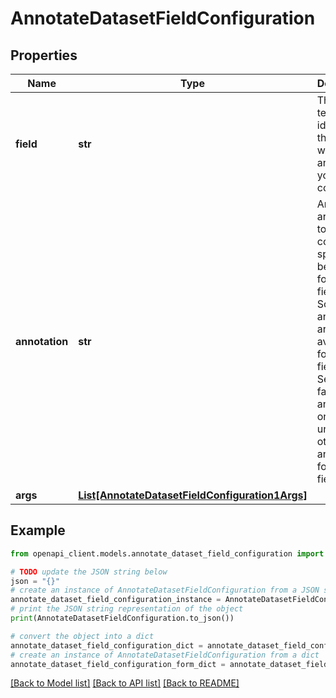 # AnnotateDatasetFieldConfiguration


## Properties

Name | Type | Description | Notes
------------ | ------------- | ------------- | -------------
**field** | **str** | The technical identifier of the field whose annotation you want to configure | 
**annotation** | **str** | Annotations are a mean to configure special behavior for the fields.  Some annotations are only available for certain field types. Setting the facet annotation on a field unlocks other annotations for the field. | Annotation name     | Field type                                   | Description                                                                                                                                                                                     | |---------------------|----------------------------------------------|-------------------------------------------------------------------------------------------------------------------------------------------------------------------------------------------------| | id                  | all field types                              | Whether this field should constitute one of the keys of the records unique IDs. If no field has this annotation, all fields contribute to the creation of the records unique ID.                | | facet               | &#x60;date&#x60;, &#x60;datetime&#x60;, &#x60;int&#x60;, &#x60;decimal&#x60;, &#x60;text&#x60; | Whether the field can serve as a filter                                                                                                                                                         | | facetsort           | all field types, facet only                  | How to sort the facets. Possible arguments are &#x60;count&#x60; and &#x60;-count&#x60; for all field types, &#x60;alphanum&#x60; and &#x60;-alphanum&#x60; for &#x60;date&#x60;, &#x60;datetime&#x60; and &#x60;text&#x60;, &#x60;num&#x60; and &#x60;-num&#x60; for &#x60;decimal&#x60; and &#x60;int&#x60; | | disjunctive         | &#x60;decimal&#x60;, &#x60;int&#x60; and &#x60;text&#x60;, facet only      | Whether multiple values can be selected for the facet                                                                                                                                           | | timeserie_precision | &#x60;date&#x60; and &#x60;datetime&#x60;                        | display precision of the field. Possible arguments are &#x60;year&#x60;, &#x60;month&#x60; and &#x60;day&#x60; for &#x60;date&#x60;, &#x60;hour&#x60; and &#x60;minute&#x60; for &#x60;datetime&#x60;                                                                 | | timerangeFilter     | &#x60;date&#x60; and &#x60;datetime&#x60;, facet only            | Whether to activate the timerange filter                                                                                                                                                        | | unit                | &#x60;int&#x60; and &#x60;decimal&#x60;                          | The unit of the field                                                                                                                                                                           | | decimals            | &#x60;decimal&#x60;                                    | The argument is the number of digits to appear after the decimal point                                                                                                                          | | sortable            | &#x60;text&#x60;                                       | whether the field should be sortable in table view                                                                                                                                              | | multivalued         | &#x60;text&#x60;                                       | whether the field contains multiple values separated by a character. The separator must be given as the argument                                                                                | | hierarchical        | &#x60;text&#x60;, facet only                           | whether the field is hierarchical. The separator must be given as the argument                                                                                                                  | | 
**args** | [**List[AnnotateDatasetFieldConfiguration1Args]**](AnnotateDatasetFieldConfiguration1Args.md) |  | [optional] 

## Example

```python
from openapi_client.models.annotate_dataset_field_configuration import AnnotateDatasetFieldConfiguration

# TODO update the JSON string below
json = "{}"
# create an instance of AnnotateDatasetFieldConfiguration from a JSON string
annotate_dataset_field_configuration_instance = AnnotateDatasetFieldConfiguration.from_json(json)
# print the JSON string representation of the object
print(AnnotateDatasetFieldConfiguration.to_json())

# convert the object into a dict
annotate_dataset_field_configuration_dict = annotate_dataset_field_configuration_instance.to_dict()
# create an instance of AnnotateDatasetFieldConfiguration from a dict
annotate_dataset_field_configuration_form_dict = annotate_dataset_field_configuration.from_dict(annotate_dataset_field_configuration_dict)
```
[[Back to Model list]](../README.md#documentation-for-models) [[Back to API list]](../README.md#documentation-for-api-endpoints) [[Back to README]](../README.md)


